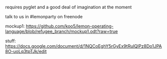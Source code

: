 
requires pyglet and a good deal of imagination at the moment

talk to us in #lemonparty on freenode

mockup1: https://github.com/koo5/lemon-operating-language/blob/refugee_branch/mockup1.odt?raw=true

stuff: https://docs.google.com/document/d/1NQCoEghY5rGyEx9tRulQlPz8Do1JPA8O-uoLq3tpTJk/edit
